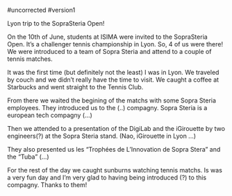 #uncorrected
#version1

Lyon trip to the SopraSteria Open!

On the 10th of June, students at ISIMA were invited to the SopraSteria Open. It’s a challenger tennis championship in Lyon. So, 4 of us were there! We were introduced to a team of Sopra Steria and attend to a couple of tennis matches.

<inserer photo open source de Lyon>

It was the first time (but definitely not the least) I was in Lyon. We traveled by couch and we didn’t really have the time to visit. We caught a coffee at Starbucks and went straight to the Tennis Club. 

From there we waited the begining of the matchs with some Sopra Steria employees. They introduced us to the (..) compagny. Sopra Steria is a european tech compagny (...)

Then we attended to a presentation of the DigiLab and the iGirouette by two engineers(?) at the Sopra Steria stand. (Nao, iGirouette in Lyon ...)

They also presented us les “Trophées de L’Innovation de Sopra Stera” and the “Tuba”
(...)

For the rest of the day we caught sunburns watching tennis matchs. <photo du match> 
Is was a very fun day and I’m very glad to having being introduced (?) to this compagny. Thanks to them!
